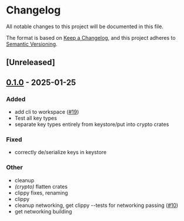 # Changelog

All notable changes to this project will be documented in this file.

The format is based on [Keep a Changelog](https://keepachangelog.com/en/1.0.0/),
and this project adheres to [Semantic Versioning](https://semver.org/spec/v2.0.0.html).

## [Unreleased]

## [0.1.0](https://github.com/tangle-network/gadget/releases/tag/gadget-crypto-bls-v0.1.0) - 2025-01-25

### Added

- add cli to workspace ([#19](https://github.com/tangle-network/gadget/pull/19))
- Test all key types
- separate key types entirely from keystore/put into crypto crates

### Fixed

- correctly de/serialize keys in keystore

### Other

- cleanup
- *(crypto)* flatten crates
- clippy fixes, renaming
- clippy
- cleanup networking, get clippy --tests for networking passing ([#10](https://github.com/tangle-network/gadget/pull/10))
- get networking building
